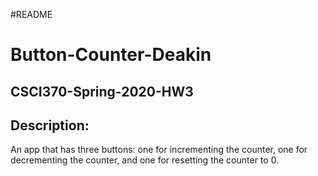 \#README

# Button-Counter-Deakin

## CSCI370-Spring-2020-HW3

## Description:

An app that has three buttons: one for incrementing the counter, one for decrementing the counter, and one for resetting the counter to 0.


